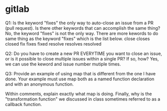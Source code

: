 # gitlab
Q1: Is the keyword "fixes" the only way to auto-close an issue from a PR 
(pull request). Is there other keywords that can accomplish the same thing?
No, the keyword "fixes" is not the only way. There are more kewords to do same thing as the keyword "fixes" which is the list below.
close
closes
closed
fix
fixes
fixed
resolve
resolves
resolved

Q2: Do you have to create a new PR EVERYTIME you want to close an issue,
or is it possible to close multiple issues within a single PR? If so, 
how? Yes, we can use the keword and issue number mutiple times.

Q3: Provide an example of using map that is different from the one I have done.
Your example must use map both as a named function declaration and with an
anonymous function. 

Within comments, explain exactly what map is doing. Finally, why is the
"transformation function" we discussed in class sometimes referred to 
as a callback function. 

<!DOCTYPE html>
<html >
<head>
    
</head>
<body>
<!-- <script src = "script.js"></script> -->

<body>

<script>
var numbers = [1, 2, 3];
var array1 = numbers.map(myfunction) //map is looping through the elements in numbers array and 
excute my function for every elemet

function myfunction(num) {
  return num + 10;
}

var array2 = numbers.map(function (num){return num + 10;}) // doing same thing as earlier but it makes the code simpler

document.write(array1)
document.write(array2)

</script>

</body>
</html>
